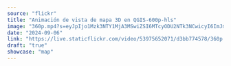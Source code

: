 ```yaml
---
source: "flickr"
title: "Animación de vista de mapa 3D en QGIS-600p-hls"
image: "360p.mp4?s=eyJpIjo1Mzk3NTY1MjA3MSwiZSI6MTcyODU2NTk3NCwicyI6ImJmYTNmZjMyNDNlMjhkMzExYWYyNGRjZjQzMjIwMjUxZDM1ODc3OTQiLCJ2IjoxfQ.mp4"
date: "2024-09-06"
link: "https://live.staticflickr.com/video/53975652071/d3bb774578/360p.mp4?s=eyJpIjo1Mzk3NTY1MjA3MSwiZSI6MTcyODU2NTk3NCwicyI6ImJmYTNmZjMyNDNlMjhkMzExYWYyNGRjZjQzMjIwMjUxZDM1ODc3OTQiLCJ2IjoxfQ"
draft: "true"
showcase: "map"
---
```

